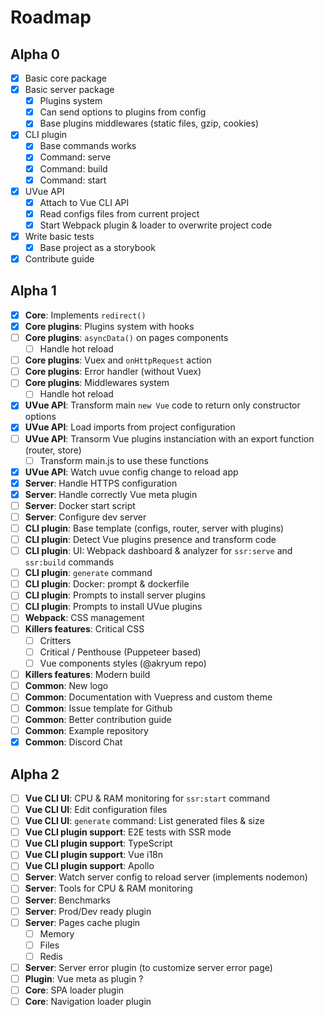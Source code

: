 # Roadmap

## Alpha 0

- [x] Basic core package
- [x] Basic server package
  - [x] Plugins system
  - [x] Can send options to plugins from config
  - [x] Base plugins middlewares (static files, gzip, cookies)
- [x] CLI plugin
  - [x] Base commands works
  - [x] Command: serve
  - [x] Command: build
  - [x] Command: start
- [x] UVue API
  - [x] Attach to Vue CLI API
  - [x] Read configs files from current project
  - [x] Start Webpack plugin & loader to overwrite project code
- [x] Write basic tests
  - [x] Base project as a storybook
- [x] Contribute guide

## Alpha 1

- [x] **Core**: Implements `redirect()`
- [x] **Core plugins**: Plugins system with hooks
- [ ] **Core plugins**: `asyncData()` on pages components
  - [ ] Handle hot reload
- [ ] **Core plugins**: Vuex and `onHttpRequest` action
- [ ] **Core plugins**: Error handler (without Vuex)
- [ ] **Core plugins**: Middlewares system
  - [ ] Handle hot reload
- [x] **UVue API**: Transform main `new Vue` code to return only constructor options
- [x] **UVue API**: Load imports from project configuration
- [ ] **UVue API**: Transorm Vue plugins instanciation with an export function (router, store)
  - [ ] Transform main.js to use these functions
- [x] **UVue API**: Watch uvue config change to reload app
- [x] **Server**: Handle HTTPS configuration
- [x] **Server**: Handle correctly Vue meta plugin
- [ ] **Server**: Docker start script
- [ ] **Server**: Configure dev server
- [ ] **CLI plugin**: Base template (configs, router, server with plugins)
- [ ] **CLI plugin**: Detect Vue plugins presence and transform code
- [ ] **CLI plugin**: UI: Webpack dashboard & analyzer for `ssr:serve` and `ssr:build` commands
- [ ] **CLI plugin**: `generate` command
- [ ] **CLI plugin**: Docker: prompt & dockerfile
- [ ] **CLI plugin**: Prompts to install server plugins
- [ ] **CLI plugin**: Prompts to install UVue plugins
- [ ] **Webpack**: CSS management
- [ ] **Killers features**: Critical CSS
  - [ ] Critters
  - [ ] Critical / Penthouse (Puppeteer based)
  - [ ] Vue components styles (@akryum repo)
- [ ] **Killers features**: Modern build
- [ ] **Common**: New logo
- [ ] **Common**: Documentation with Vuepress and custom theme
- [ ] **Common**: Issue template for Github
- [ ] **Common**: Better contribution guide
- [ ] **Common**: Example repository
- [x] **Common**: Discord Chat

## Alpha 2

- [ ] **Vue CLI UI**: CPU & RAM monitoring for `ssr:start` command
- [ ] **Vue CLI UI**: Edit configuration files
- [ ] **Vue CLI UI**: `generate` command: List generated files & size
- [ ] **Vue CLI plugin support**: E2E tests with SSR mode
- [ ] **Vue CLI plugin support**: TypeScript
- [ ] **Vue CLI plugin support**: Vue i18n
- [ ] **Vue CLI plugin support**: Apollo
- [ ] **Server**: Watch server config to reload server (implements nodemon)
- [ ] **Server**: Tools for CPU & RAM monitoring
- [ ] **Server**: Benchmarks
- [ ] **Server**: Prod/Dev ready plugin
- [ ] **Server**: Pages cache plugin
  - [ ] Memory
  - [ ] Files
  - [ ] Redis
- [ ] **Server**: Server error plugin (to customize server error page)
- [ ] **Plugin**: Vue meta as plugin ?
- [ ] **Core**: SPA loader plugin
- [ ] **Core**: Navigation loader plugin
